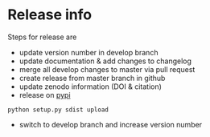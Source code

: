 # Release info
Steps for release are
* update version number in develop branch 
* update documentation & add changes to changelog
* merge all develop changes to master via pull request
* create release from master branch in github
* update zenodo information (DOI & citation)
* release on [pypi](https://pypi.python.org/pypi/libsbgnpy)
```
python setup.py sdist upload
```
* switch to develop branch and increase version number
